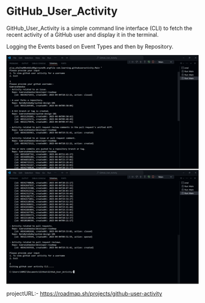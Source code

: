 # GitHub_User_Activity
 GitHub_User_Activity is a simple command line interface (CLI) to fetch the recent activity of a GitHub user and display it in the terminal.


Logging the Events based on Event Types and then by Repository.

![alt text](<github_user_activity/src/main/resources/Screenshot 2025-04-06 175928.png>) ![alt text](<github_user_activity/src/main/resources/Screenshot 2025-04-06 175941.png>)


projectURL:- https://roadmap.sh/projects/github-user-activity